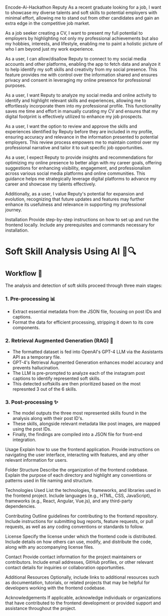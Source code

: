 Encode-Ai-Hackathon
Reputy
As a recent graduate looking for a job, I want to showcase my diverse talents and soft skills to potential employers with minimal effort, allowing me to stand out from other candidates and gain an extra edge in the competitive job market.

As a job seeker creating a CV, I want to present my full potential to employers by highlighting not only my professional achievements but also my hobbies, interests, and lifestyle, enabling me to paint a holistic picture of who I am beyond just my work experience.

As a user, I can allow/disallow Reputy to connect to my social media accounts and other platforms, enabling the app to fetch data and analyze it to help identify my soft skills and creativity from my social presence. This feature provides me with control over the information shared and ensures privacy and consent in leveraging my online presence for professional purposes.

As a user, I want Reputy to analyze my social media and online activity to identify and highlight relevant skills and experiences, allowing me to effortlessly incorporate them into my professional profile. This functionality saves me time and effort in manually curating my CV and ensures that my digital footprint is effectively utilized to enhance my job prospects.

As a user, I want the option to review and approve the skills and experiences identified by Reputy before they are included in my profile, ensuring accuracy and relevance in the information presented to potential employers. This review process empowers me to maintain control over my professional narrative and tailor it to suit specific job opportunities.

As a user, I expect Reputy to provide insights and recommendations for optimizing my online presence to better align with my career goals, offering suggestions for enhancing visibility, engagement, and professionalism across various social media platforms and online communities. This guidance helps me strategically leverage digital platforms to advance my career and showcase my talents effectively.

Additionally, as a user, I value Reputy's potential for expansion and evolution, recognizing that future updates and features may further enhance its usefulness and relevance in supporting my professional journey.

Installation
Provide step-by-step instructions on how to set up and run the frontend locally. Include any prerequisites and commands necessary for installation.

# Soft Skill Analysis Using AI 🧠🔍

## Workflow 🚀

The analysis and detection of soft skills proceed through three main stages:

### 1. Pre-processing 📊

- Extract essential metadata from the JSON file, focusing on post IDs and captions.
- Format the data for efficient processing, stripping it down to its core components.

### 2. Retrieval Augmented Generation (RAG) 🤖

- The formatted dataset is fed into OpenAI's GPT-4 LLM via the Assistants API as a temporary file.
- GPT-4's Retrieval Augmented Generation enhances model accuracy and prevents hallucination.
- The LLM is pre-prompted to analyze each of the instagram post captions to identify represented soft skills.
- This detected softskills are then prioritized based on the most represnted 3 out of the 6 skills.

### 3. Post-processing ✨

- The model outputs the three most represented skills found in the analysis along with their post ID's.
- These skills, alongside relevant metadata like post images, are mapped using the post IDs.
- Finally, the findings are compiled into a JSON file for front-end integration.

Usage
Explain how to use the frontend application. Provide instructions on navigating the user interface, interacting with features, and any other relevant information for users.

Folder Structure
Describe the organization of the frontend codebase. Explain the purpose of each directory and highlight any conventions or patterns used in file naming and structure.

Technologies Used
List the technologies, frameworks, and libraries used in the frontend project. Include languages (e.g., HTML, CSS, JavaScript), frameworks (e.g., React, Angular, Vue.js), and any third-party dependencies.

Contributing
Outline guidelines for contributing to the frontend repository. Include instructions for submitting bug reports, feature requests, or pull requests, as well as any coding conventions or standards to follow.

License
Specify the license under which the frontend code is distributed. Include details on how others can use, modify, and distribute the code, along with any accompanying license files.

Contact
Provide contact information for the project maintainers or contributors. Include email addresses, GitHub profiles, or other relevant contact details for inquiries or collaboration opportunities.

Additional Resources
Optionally, include links to additional resources such as documentation, tutorials, or related projects that may be helpful for developers working with the frontend codebase.

Acknowledgements
If applicable, acknowledge individuals or organizations that have contributed to the frontend development or provided support and assistance throughout the project.

